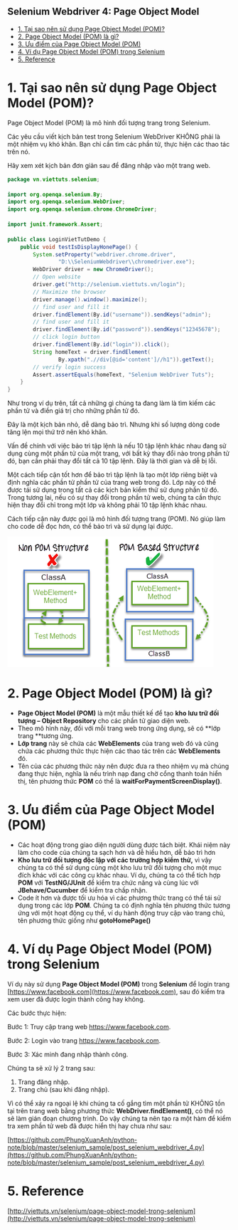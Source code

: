 Selenium Webdriver 4: Page Object Model
--------------------------------------------
- [1. Tại sao nên sử dụng Page Object Model (POM)?](#1-tại-sao-nên-sử-dụng-page-object-model-pom)
- [2. Page Object Model (POM) là gì?](#2-page-object-model-pom-là-gì)
- [3. Ưu điểm của Page Object Model (POM)](#3-Ưu-điểm-của-page-object-model-pom)
- [4. Ví dụ Page Object Model (POM) trong Selenium](#4-ví-dụ-page-object-model-pom-trong-selenium)
- [5. Reference](#5-reference)


# 1. Tại sao nên sử dụng Page Object Model (POM)?

Page Object Model (POM) là mô hình đối tượng trang trong Selenium.

Các yêu cầu viết kịch bản test trong Selenium WebDriver KHÔNG phải là một nhiệm vụ khó khăn. Bạn chỉ cần tìm các phần tử, thực hiện các thao tác trên nó.

Hãy xem xét kịch bản đơn giản sau để đăng nhập vào một trang web.

```java
package vn.viettuts.selenium;
 
import org.openqa.selenium.By;
import org.openqa.selenium.WebDriver;
import org.openqa.selenium.chrome.ChromeDriver;
 
import junit.framework.Assert;
 
public class LoginVietTutDemo {
    public void testIsDisplayHonePage() {
        System.setProperty("webdriver.chrome.driver", 
                "D:\\SeleniumWebdriver\\chromedriver.exe");
        WebDriver driver = new ChromeDriver();
        // Open website
        driver.get("http://selenium.viettuts.vn/login");
        // Maximize the browser
        driver.manage().window().maximize();
        // find user and fill it
        driver.findElement(By.id("username")).sendKeys("admin");
        // find user and fill it
        driver.findElement(By.id("password")).sendKeys("12345678");
        // click login button
        driver.findElement(By.id("login")).click();
        String homeText = driver.findElement(
                By.xpath(".//div[@id='content']//h1")).getText();
        // verify login success
        Assert.assertEquals(homeText, "Selenium WebDriver Tuts");
    }
}
```

Như trong ví dụ trên, tất cả những gì chúng ta đang làm là tìm kiếm các phần tử và điền giá trị cho những phần tử đó.

Đây là một kịch bản nhỏ, dễ dàng bảo trì. Nhưng khi số lượng dòng code tăng lện mọi thứ trở nên khó khăn.

Vấn đề chính với việc bảo trì tập lệnh là nếu 10 tập lệnh khác nhau đang sử dụng cùng một phần tử của một trang, với bất kỳ thay đổi nào trong phần tử đó, bạn cần phải thay đổi tất cả 10 tập lệnh. Đây là thời gian và dễ bị lỗi.

Một cách tiếp cận tốt hơn để bảo trì tập lệnh là tạo một lớp riêng biệt và định nghĩa các phần tử phần tử của trang web trong đó. Lớp này có thể được tái sử dụng trong tất cả các kịch bản kiểm thử sử dụng phần tử đó. Trong tương lai, nếu có sự thay đổi trong phần tử web, chúng ta cần thực hiện thay đổi chỉ trong một lớp và không phải 10 tập lệnh khác nhau.

Cách tiếp cận này được gọi là mô hình đối tượng trang (POM). Nó giúp làm cho code dễ đọc hơn, có thể bảo trì và sử dụng lại được.

![](../../images/programing/selenium/2018-09-07-selenium-webdriver-40.png)

# 2. Page Object Model (POM) là gì?

- **Page Object Model (POM)** là một mẫu thiết kế để tạo **kho lưu trữ đối tượng – Object Repository** cho các phần tử giao diện web.
- Theo mô hình này, đối với mỗi trang web trong ứng dụng, sẽ có **lớp trang **tương ứng.
- **Lớp trang** này sẽ chứa các **WebElements** của trang web đó và cũng chứa các phương thức thực hiện các thao tác trên các **WebElements** đó.
- Tên của các phương thức này nên được đưa ra theo nhiệm vụ mà chúng đang thực hiện, nghĩa là nếu trình nạp đang chờ cổng thanh toán hiển thị, tên phương thức **POM** có thể là **waitForPaymentScreenDisplay()**.

# 3. Ưu điểm của Page Object Model (POM)

- Các hoạt động trong giao diện người dùng được tách biệt. Khái niệm này làm cho code của chúng ta sạch hơn và dễ hiểu hơn, dễ bảo trì hơn
- **Kho lưu trữ đối tượng độc lập với các trường hợp kiểm thử,** vì vậy chúng ta có thể sử dụng cùng một kho lưu trữ đối tượng cho một mục đích khác với các công cụ khác nhau. Ví dụ, chúng ta có thể tích hợp **POM** với **TestNG/JUnit** để kiểm tra chức năng và cùng lúc với **JBehave/Cucumber** để kiểm tra chấp nhận.
- Code ít hơn và được tối ưu hóa vì các phương thức trang có thể tái sử dụng trong các lớp **POM**.
Chúng ta có định nghĩa tên phương thức tương ứng với một hoạt động cụ thể, ví dụ hành động truy cập vào trang chủ, tên phương thức giống như **gotoHomePage()**

# 4. Ví dụ Page Object Model (POM) trong Selenium

Ví dụ này sử dụng **Page Object Model (POM)** trong **Selenium** để login trang [https://www.facebook.com](https://www.facebook.com), sau đó kiểm tra xem user đã được login thành công hay không.

Các bước thực hiện:

Bước 1: Truy cập trang web https://www.facebook.com.

Bước 2: Login vào trang https://www.facebook.com.

Bước 3: Xác minh đang nhập thành công.

Chúng ta sẽ xử lý 2 trang sau:

  1. Trang đăng nhập.
  2. Trang chủ (sau khi đăng nhập).
   
Vì có thể xảy ra ngoại lệ khi chúng ta cố gắng tìm một phần tử KHÔNG tồn tại trên trang web bằng phương thức **WebDriver.findElement()**, có thể nó sẽ làm gián đoạn chương trình. Do vậy chúng ta nên tạo ra một hàm để kiểm tra xem phần tử web đã được hiển thị hay chưa như sau:

[https://github.com/PhungXuanAnh/python-note/blob/master/selenium_sample/post_selenium_webdriver_4.py](https://github.com/PhungXuanAnh/python-note/blob/master/selenium_sample/post_selenium_webdriver_4.py)

# 5. Reference

[http://viettuts.vn/selenium/page-object-model-trong-selenium](http://viettuts.vn/selenium/page-object-model-trong-selenium)

